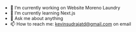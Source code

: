 - 🔭 I’m currently working on Website Moreno Laundry
- 🌱 I’m currently learning Next.js
- 💬 Ask me about anything
- 📫 How to reach me: kevinsudrajatd@gmail.com on email
